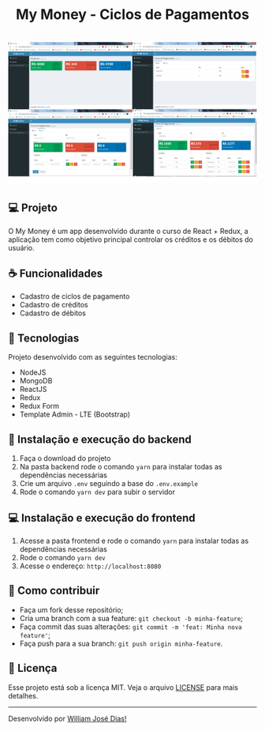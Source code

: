 <h1 align="center">My Money - Ciclos de Pagamentos</h1>

<h1 align="center">
    <img alt="MyMoney" src="assets/my-money.png"/>
</h1>

## 💻 Projeto
O My Money é um app desenvolvido durante o curso de React + Redux, a aplicação tem como objetivo principal controlar os créditos e os débitos do usuário.

## ☕ Funcionalidades
 - Cadastro de ciclos de pagamento
 - Cadastro de créditos
 - Cadastro de débitos

## :pushpin: Tecnologias
Projeto desenvolvido com as seguintes tecnologias:

- NodeJS
- MongoDB
- ReactJS
- Redux
- Redux Form
- Template Admin - LTE (Bootstrap)

## 🚀 Instalação e execução do backend
1. Faça o download do projeto
2. Na pasta backend rode o comando `yarn` para instalar todas as dependências necessárias
3. Crie um arquivo `.env` seguindo a base do `.env.example`
4. Rode o comando `yarn dev` para subir o servidor

## 💻 Instalação e execução do frontend
1. Acesse a pasta frontend e rode o comando `yarn` para instalar todas as dependências necessárias
2. Rode o comando `yarn dev`
3. Acesse o endereço: `http://localhost:8080` 

## 🤔 Como contribuir

- Faça um fork desse repositório;
- Cria uma branch com a sua feature: `git checkout -b minha-feature`;
- Faça commit das suas alterações: `git commit -m 'feat: Minha nova feature'`;
- Faça push para a sua branch: `git push origin minha-feature`.


## :memo: Licença

Esse projeto está sob a licença MIT. Veja o arquivo [LICENSE](LICENSE.md) para mais detalhes.

---

Desenvolvido por [William José Dias!](https://github.com/WilliamWJD)